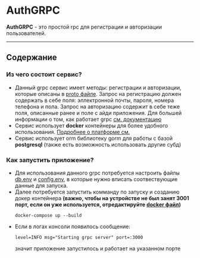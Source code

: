 # AuthGRPC

**AuthGRPC** - это простой rpc для регистрации и авторизации пользователей.

---

## Содержание

### Из чего состоит сервис?
- Данный grpc сервис имеет методы: регистрации и авторизации, которые описаны в [proto файле](/internal/proto_models/server.proto). Запрос на регистрацию должен содержать в себе поля: эллектронной почты, пароля, номера телефона и пола. Запрос на авторизацию содержит в себе теже поля, описанные ранее и поле с айди приложения. Для большей информации о том, как работает grpc [см. документацию](https://grpc.io/docs/languages/go/quickstart/)
- Сервис использует **docker** контейнеры для более удобного использования. [Подробнее о платформе см.](https://docs.docker.com/guides/get-started/)
- Сервис использует orm библиотеку gorm для работы с базой **postgresql** (также есть возможность использовать другие субд)

### Как запустить приложение?

- Для использования данного grpc потребуется настроить файлы [db.env](db.env) и [config.env](/internal/config/config.env), в которые нужно вписать соотвествующие данные для запуска. 
- Далее потребуется запустить комманду по запуску и созданию докер контейнера **(важно, чтобы на устройстве не был занят 3001 порт, если он уже используется, отредактируйте [docker файл](/Docker-compose.yml))**
    ```shell
    docker-compose up --build
    ```
- Если в логах консоли появилось сообщение:
    ```shell
    level=INFO msg="Starting grpc server" port=:3000
    ```
    значит приложение запустилось и работает на указанном порте